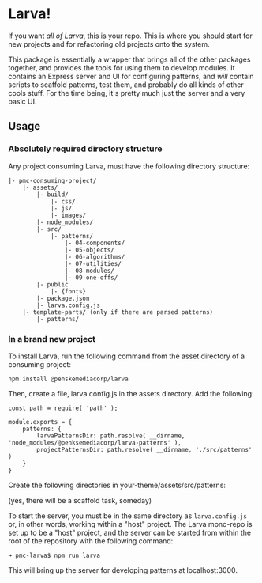 # Larva!

If you want _all of Larva_, this is your repo. This is where you should start for new projects and for refactoring old projects onto the system.

This package is essentially a wrapper that brings all of the other packages together, and provides the tools for using them to develop modules. It contains an Express server and UI for configuring patterns, and _will_ contain scripts to scaffold patterns, test them, and probably do all kinds of other cools stuff. For the time being, it's pretty much just the server and a very basic UI.

## Usage

### Absolutely required directory structure

Any project consuming Larva, must have the following directory structure:

```
|- pmc-consuming-project/
	|- assets/
		|- build/
			|- css/
			|- js/
			|- images/
		|- node_modules/
		|- src/
			|- patterns/
				|- 04-components/
				|- 05-objects/
				|- 06-algorithms/
				|- 07-utilities/
				|- 08-modules/
				|- 09-one-offs/
		|- public
			|- {fonts}
		|- package.json
		|- larva.config.js
	|- template-parts/ (only if there are parsed patterns)
		|- patterns/
```
### In a brand new project

To install Larva, run the following command from the asset directory of a consuming project:
```
npm install @penskemediacorp/larva
```

Then, create a file, larva.config.js in the assets directory. Add the following:

```
const path = require( 'path' );

module.exports = {
	patterns: {
		larvaPatternsDir: path.resolve( __dirname, 'node_modules/@penksemediacorp/larva-patterns' ),
		projectPatternsDir: path.resolve( __dirname, './src/patterns' )
	}
}
```

Create the following directories in your-theme/assets/src/patterns: 


(yes, there will be a scaffold task, someday)

To start the server, you must be in the same directory as `larva.config.js` or, in other words, working within a "host" project. The Larva mono-repo is set up to be a "host" project, and the server can be started from within the root of the repository with the following command:

```
➜ pmc-larva$ npm run larva
```

This will bring up the server for developing patterns at localhost:3000.